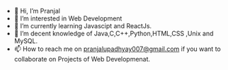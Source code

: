 - 👋 Hi, I’m Pranjal
- 👀 I’m interested in Web Development 
- 🌱 I’m currently learning Javascipt and ReactJs.
- 💞️ I’m decent knowledge of Java,C,C++,Python,HTML,CSS ,Unix and MySQL.
- 📫 How to reach me on pranjalupadhyay007@gmail.com if you want to collaborate on Projects of Web Developmenat.

<!---
Pranjal9661/Pranjal9661 is a ✨ special ✨ repository because its `README.md` (this file) appears on your GitHub profile.
You can click the Preview link to take a look at your changes.
--->
